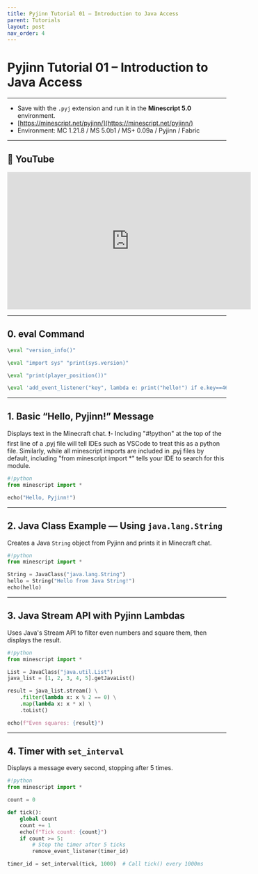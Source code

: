 ```yaml
---
title: Pyjinn Tutorial 01 – Introduction to Java Access
parent: Tutorials
layout: post
nav_order: 4
---
```


# Pyjinn Tutorial 01 – Introduction to Java Access

---

- Save with the `.pyj` extension and run it in the **Minescript 5.0** environment.
- [https://minescript.net/pyjinn/](https://minescript.net/pyjinn/)
- Environment: MC 1.21.8 / MS 5.0b1 / MS+ 0.09a / Pyjinn / Fabric

---

## 🎥 YouTube

<iframe width="560" height="315" src="https://www.youtube.com/embed/EghkRJ5RU1U?si=8IWf_9fpUqL8ww77&amp;start=31" title="YouTube video player" frameborder="0" allow="accelerometer; autoplay; clipboard-write; encrypted-media; gyroscope; picture-in-picture; web-share" referrerpolicy="strict-origin-when-cross-origin" allowfullscreen></iframe>

---

## 0. eval Command

```python
\eval "version_info()"
```
```python
\eval "import sys" "print(sys.version)"
```
```python
\eval "print(player_position())"
```
```python
\eval 'add_event_listener("key", lambda e: print("hello!") if e.key==46 and e.action==1 else None)'
```

---

## 1. Basic “Hello, Pyjinn!” Message

Displays text in the Minecraft chat.
❗- Including "#!python" at the top of the first line of a .pyj file will tell IDEs such as VSCode to treat this as a python file. Similarly, while all minescript imports are included in .pyj files by default, including "from minescript import *" tells your IDE to search for this module.

```python
#!python
from minescript import *

echo("Hello, Pyjinn!")
```

---

## 2. Java Class Example — Using `java.lang.String`

Creates a Java `String` object from Pyjinn and prints it in Minecraft chat.

```python
#!python
from minescript import *

String = JavaClass("java.lang.String")
hello = String("Hello from Java String!")
echo(hello)
```

---

## 3. Java Stream API with Pyjinn Lambdas

Uses Java's Stream API to filter even numbers and square them, then displays the result.

```python
#!python
from minescript import *

List = JavaClass("java.util.List")
java_list = [1, 2, 3, 4, 5].getJavaList()

result = java_list.stream() \
    .filter(lambda x: x % 2 == 0) \
    .map(lambda x: x * x) \
    .toList()

echo(f"Even squares: {result}")
```

---

## 4. Timer with `set_interval`

Displays a message every second, stopping after 5 times.

```python
#!python
from minescript import *

count = 0

def tick():
    global count
    count += 1
    echo(f"Tick count: {count}")
    if count >= 5:
        # Stop the timer after 5 ticks
        remove_event_listener(timer_id)

timer_id = set_interval(tick, 1000)  # Call tick() every 1000ms
```


